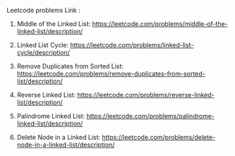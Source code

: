  Leetcode problems Link :
1. Middle of the Linked List:  https://leetcode.com/problems/middle-of-the-linked-list/description/

2. Linked List Cycle: https://leetcode.com/problems/linked-list-cycle/description/

3. Remove Duplicates from Sorted List: https://leetcode.com/problems/remove-duplicates-from-sorted-list/description/

4. Reverse Linked List: https://leetcode.com/problems/reverse-linked-list/description/

5. Palindrome Linked List: https://leetcode.com/problems/palindrome-linked-list/description/

6. Delete Node in a Linked List: https://leetcode.com/problems/delete-node-in-a-linked-list/description/ 
